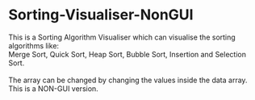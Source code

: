 # Sorting-Visualiser-NonGUI

This is a Sorting Algorithm Visualiser which can visualise the sorting algorithms like: <br>
Merge Sort, Quick Sort, Heap Sort, Bubble Sort, Insertion and Selection Sort. <br>
<br>
The array can be changed by changing the values inside the data array. <br>
This is a NON-GUI version. 
